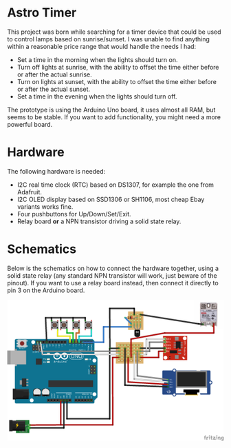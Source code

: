 # Astro Timer
This project was born while searching for a timer device that could be used to control lamps based on sunrise/sunset. I was unable to find anything within a reasonable price range that would handle the needs I had:
  - Set a time in the morning when the lights should turn on.
  - Turn off lights at sunrise, with the ability to offset the time either before or after the actual sunrise.
  - Turn on lights at sunset, with the ability to offset the time either before or after the actual sunset.
  - Set a time in the evening when the lights should turn off.

The prototype is using the Arduino Uno board, it uses almost all RAM, but seems to be stable. If you want to add functionality, you might need a more powerful board.

# Hardware
The following hardware is needed:
  - I2C real time clock (RTC) based on DS1307, for example the one from Adafruit.
  - I2C OLED display based on SSD1306 or SH1106, most cheap Ebay variants works fine.
  - Four pushbuttons for Up/Down/Set/Exit.
  - Relay board **or** a NPN transistor driving a solid state relay.

# Schematics
Below is the schematics on how to connect the hardware together, using a solid state relay (any standard NPN transistor will work, just beware of the pinout). If you want to use a relay board instead, then connect it directly to pin 3 on the Arduino board.

![Schematics](https://github.com/VauxhallViva/astrotimer/blob/main/images/AstroTimer_schematic.png)
